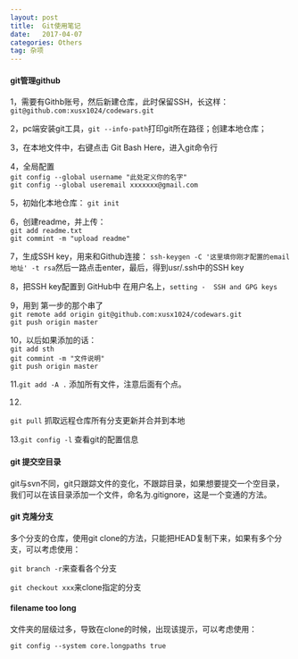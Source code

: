 ```yaml
---
layout: post
title:  Git使用笔记
date:   2017-04-07
categories: Others
tag: 杂项
---
```

 

#### git管理github ####

1，需要有Githb账号，然后新建仓库，此时保留SSH，长这样：`git@github.com:xusx1024/codewars.git`

2，pc端安装git工具，`git --info-path`打印git所在路径；创建本地仓库；

3，在本地文件中，右键点击 Git Bash Here，进入git命令行

4，全局配置 <br>
	`git config --global username "此处定义你的名字" `<br>
	`git config --global useremail xxxxxxx@gmail.com`

5，初始化本地仓库：
	`git init `

6，创建readme，并上传：<br>
	`git add readme.txt`<br>
	`git commint -m "upload readme"`<br>

7，生成SSH key，用来和Github连接：
	`ssh-keygen -C '这里填你刚才配置的email地址' -t rsa`然后一路点击enter，最后，得到usr/.ssh中的SSH key

8，把SSH key配置到 GitHub中
	在用户名上，`setting -  SSH and GPG keys`

9，用到 第一步的那个串了<br>
	`git remote add origin git@github.com:xusx1024/codewars.git`<br>
	`git push origin master`<br>
 
	
10，以后如果添加的话：<br>
	`git add sth`<br>
	`git commint -m "文件说明"`<br>
	`git push origin master`<br>

11.`git add -A .`
添加所有文件，注意后面有个点。

12.
`git pull`  抓取远程仓库所有分支更新并合并到本地

13.`git config -l` 查看git的配置信息



#### git 提交空目录 ####

git与svn不同，git只跟踪文件的变化，不跟踪目录，如果想要提交一个空目录，我们可以在该目录添加一个文件，命名为.gitignore，这是一个变通的方法。

#### git 克隆分支 ####

多个分支的仓库，使用git clone的方法，只能把HEAD复制下来，如果有多个分支，可以考虑使用：

`git branch -r`来查看各个分支

`git checkout xxx`来clone指定的分支

#### filename too long ####

文件夹的层级过多，导致在clone的时候，出现该提示，可以考虑使用：

`git config --system core.longpaths true`
